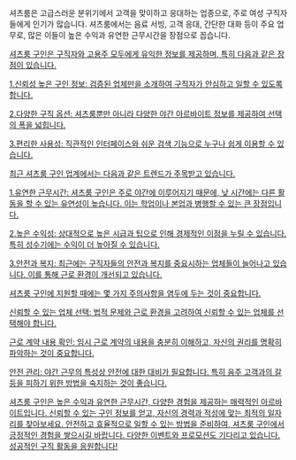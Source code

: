 <p>셔츠룸은 고급스러운 분위기에서 고객을 맞이하고 응대하는 업종으로, 주로 여성 구직자들에게 인기가 많습니다. 셔츠룸에서는 음료 서빙, 고객 응대, 간단한 대화 등이 주요 업무로, 많은 이들이 높은 수익과 유연한 근무시간을 장점으로 꼽습니다​​.</p>

<p><a href="https://ezalba.com/" target="_blank">셔츠룸 구인은 구직자와 고용주 모두에게 유익한 정보를 제공하며, 특히 다음과 같은 장점이 있습니다.</p>
<p>1.신뢰성 높은 구인 정보: 검증된 업체만을 소개하여 구직자가 안심하고 일할 수 있도록 합니다.</p>
<p>2.다양한 구직 옵션: 셔츠룸뿐만 아니라 다양한 야간 아르바이트 정보를 제공하여 선택의 폭을 넓힙니다.</p>
<p>3.편리한 사용성: 직관적인 인터페이스와 쉬운 검색 기능으로 누구나 쉽게 이용할 수 있습니다​​.</p>

<p>최근 셔츠룸 구인 업계에서는 다음과 같은 트렌드가 주목받고 있습니다.</p>
<p>1.유연한 근무시간: 셔츠룸 구인은 주로 야간에 이루어지기 때문에, 낮 시간에는 다른 활동을 할 수 있는 유연성이 높습니다. 이는 학업이나 본업과 병행할 수 있는 큰 장점입니다​.</p>
<p>2.높은 수익성: 상대적으로 높은 시급과 팁으로 인해 경제적인 이점을 누릴 수 있습니다. 특히 성수기에는 수익이 더 높아질 수 있습니다​.</p>
<p>3.안전과 복지: 최근에는 구직자들의 안전과 복지를 중요시하는 업체들이 늘어나고 있습니다. 이를 통해 근로 환경이 개선되고 있습니다​.</p>

<p>셔츠룸 구인에 지원할 때에는 몇 가지 주의사항을 염두에 두는 것이 중요합니다.</p>
<p>신뢰할 수 있는 업체 선택: 법적 문제와 근로 환경을 고려하여 신뢰할 수 있는 업체를 선택해야 합니다​​.</p>
<p>근로 계약 내용 확인: 임시 근로 계약의 내용을 충분히 이해하고, 자신의 권리를 명확히 파악하는 것이 중요합니다​.</p>
<p>안전 관리: 야간 근무의 특성상 안전에 대한 대비가 필요합니다. 특히 음주 고객과의 갈등을 피하기 위한 방법을 숙지하는 것이 좋습니다​.</p>

<p>셔츠룸 구인은 높은 수익과 유연한 근무시간, 다양한 경험을 제공하는 매력적인 아르바이트입니다. 신뢰할 수 있는 구인 정보를 얻고, 자신의 경력과 적성에 맞는 최적의 일자리를 찾아보세요. 안전하고 효율적으로 일할 수 있는 방법을 준비하여, 셔츠룸 구인에서 긍정적인 경험을 쌓으시길 바랍니다. 다양한 이벤트와 프로모션도 기다리고 있습니다. 성공적인 구직 활동을 응원합니다!</p>
